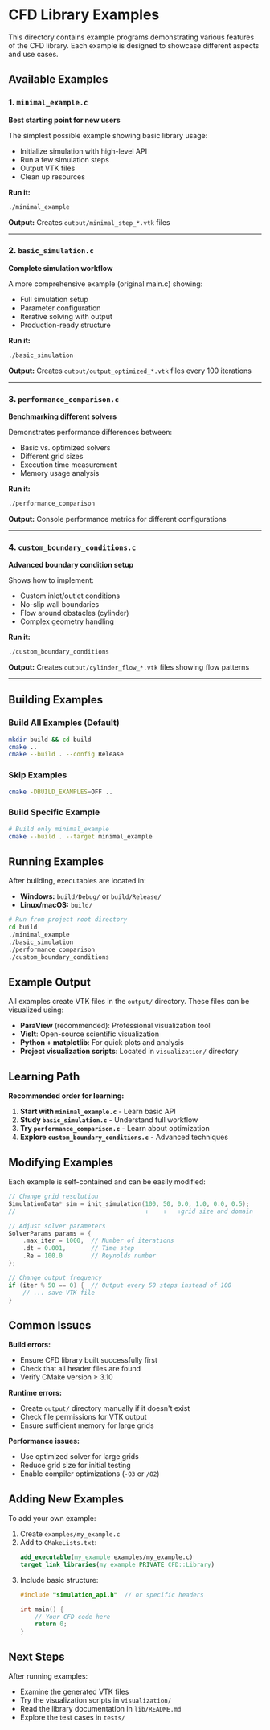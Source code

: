 # CFD Library Examples

This directory contains example programs demonstrating various features of the CFD library. Each example is designed to showcase different aspects and use cases.

## Available Examples

### 1. `minimal_example.c`
**Best starting point for new users**

The simplest possible example showing basic library usage:
- Initialize simulation with high-level API
- Run a few simulation steps
- Output VTK files
- Clean up resources

**Run it:**
```bash
./minimal_example
```

**Output:** Creates `output/minimal_step_*.vtk` files

---

### 2. `basic_simulation.c`
**Complete simulation workflow**

A more comprehensive example (original main.c) showing:
- Full simulation setup
- Parameter configuration
- Iterative solving with output
- Production-ready structure

**Run it:**
```bash
./basic_simulation
```

**Output:** Creates `output/output_optimized_*.vtk` files every 100 iterations

---

### 3. `performance_comparison.c`
**Benchmarking different solvers**

Demonstrates performance differences between:
- Basic vs. optimized solvers
- Different grid sizes
- Execution time measurement
- Memory usage analysis

**Run it:**
```bash
./performance_comparison
```

**Output:** Console performance metrics for different configurations

---

### 4. `custom_boundary_conditions.c`
**Advanced boundary condition setup**

Shows how to implement:
- Custom inlet/outlet conditions
- No-slip wall boundaries
- Flow around obstacles (cylinder)
- Complex geometry handling

**Run it:**
```bash
./custom_boundary_conditions
```

**Output:** Creates `output/cylinder_flow_*.vtk` files showing flow patterns

---

## Building Examples

### Build All Examples (Default)
```bash
mkdir build && cd build
cmake ..
cmake --build . --config Release
```

### Skip Examples
```bash
cmake -DBUILD_EXAMPLES=OFF ..
```

### Build Specific Example
```bash
# Build only minimal_example
cmake --build . --target minimal_example
```

## Running Examples

After building, executables are located in:
- **Windows:** `build/Debug/` or `build/Release/`
- **Linux/macOS:** `build/`

```bash
# Run from project root directory
cd build
./minimal_example
./basic_simulation
./performance_comparison
./custom_boundary_conditions
```

## Example Output

All examples create VTK files in the `output/` directory. These files can be visualized using:

- **ParaView** (recommended): Professional visualization tool
- **VisIt**: Open-source scientific visualization
- **Python + matplotlib**: For quick plots and analysis
- **Project visualization scripts**: Located in `visualization/` directory

## Learning Path

**Recommended order for learning:**

1. **Start with `minimal_example.c`** - Learn basic API
2. **Study `basic_simulation.c`** - Understand full workflow
3. **Try `performance_comparison.c`** - Learn about optimization
4. **Explore `custom_boundary_conditions.c`** - Advanced techniques

## Modifying Examples

Each example is self-contained and can be easily modified:

```c
// Change grid resolution
SimulationData* sim = init_simulation(100, 50, 0.0, 1.0, 0.0, 0.5);
//                                    ↑    ↑   ↑grid size and domain

// Adjust solver parameters
SolverParams params = {
    .max_iter = 1000,  // Number of iterations
    .dt = 0.001,       // Time step
    .Re = 100.0        // Reynolds number
};

// Change output frequency
if (iter % 50 == 0) {  // Output every 50 steps instead of 100
    // ... save VTK file
}
```

## Common Issues

**Build errors:**
- Ensure CFD library built successfully first
- Check that all header files are found
- Verify CMake version ≥ 3.10

**Runtime errors:**
- Create `output/` directory manually if it doesn't exist
- Check file permissions for VTK output
- Ensure sufficient memory for large grids

**Performance issues:**
- Use optimized solver for large grids
- Reduce grid size for initial testing
- Enable compiler optimizations (`-O3` or `/O2`)

## Adding New Examples

To add your own example:

1. Create `examples/my_example.c`
2. Add to `CMakeLists.txt`:
   ```cmake
   add_executable(my_example examples/my_example.c)
   target_link_libraries(my_example PRIVATE CFD::Library)
   ```
3. Include basic structure:
   ```c
   #include "simulation_api.h"  // or specific headers

   int main() {
       // Your CFD code here
       return 0;
   }
   ```

## Next Steps

After running examples:
- Examine the generated VTK files
- Try the visualization scripts in `visualization/`
- Read the library documentation in `lib/README.md`
- Explore the test cases in `tests/`